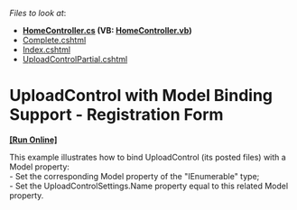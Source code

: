 <!-- default file list -->
*Files to look at*:

* **[HomeController.cs](./CS/DXWebApplication1/Controllers/HomeController.cs) (VB: [HomeController.vb](./VB/DXWebApplication1/Controllers/HomeController.vb))**
* [Complete.cshtml](./CS/DXWebApplication1/Views/Home/Complete.cshtml)
* [Index.cshtml](./CS/DXWebApplication1/Views/Home/Index.cshtml)
* [UploadControlPartial.cshtml](./CS/DXWebApplication1/Views/Home/UploadControlPartial.cshtml)
<!-- default file list end -->
# UploadControl with Model Binding Support - Registration Form
<!-- run online -->
**[[Run Online]](https://codecentral.devexpress.com/t185980/)**
<!-- run online end -->


This example illustrates how to bind UploadControl (its posted files) with a Model property:<br />- Set the corresponding Model property of the "IEnumerable<UploadedFile>" type;<br />- Set the UploadControlSettings.Name property equal to this related Model property.

<br/>


